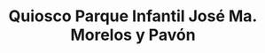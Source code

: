 ---
title: "Quiosco Parque Infantil José Ma. Morelos y Pavón"
url: /pabellon-de-arteaga/quiosco-parque-infantil-jose-ma-morelos-y-pavon/
shop: Kiosk
---
